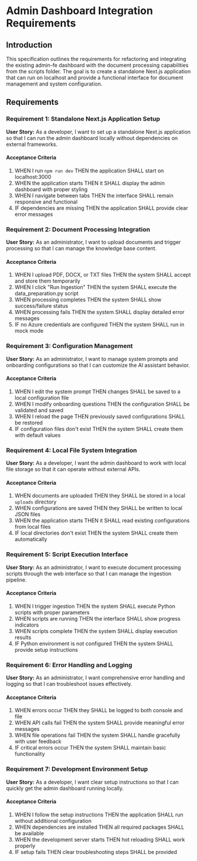 # Admin Dashboard Integration Requirements

## Introduction

This specification outlines the requirements for refactoring and integrating the existing admin-fe dashboard with the document processing capabilities from the scripts folder. The goal is to create a standalone Next.js application that can run on localhost and provide a functional interface for document management and system configuration.

## Requirements

### Requirement 1: Standalone Next.js Application Setup

**User Story:** As a developer, I want to set up a standalone Next.js application so that I can run the admin dashboard locally without dependencies on external frameworks.

#### Acceptance Criteria

1. WHEN I run `npm run dev` THEN the application SHALL start on localhost:3000
2. WHEN the application starts THEN it SHALL display the admin dashboard with proper styling
3. WHEN I navigate between tabs THEN the interface SHALL remain responsive and functional
4. IF dependencies are missing THEN the application SHALL provide clear error messages

### Requirement 2: Document Processing Integration

**User Story:** As an administrator, I want to upload documents and trigger processing so that I can manage the knowledge base content.

#### Acceptance Criteria

1. WHEN I upload PDF, DOCX, or TXT files THEN the system SHALL accept and store them temporarily
2. WHEN I click "Run Ingestion" THEN the system SHALL execute the data_preparation.py script
3. WHEN processing completes THEN the system SHALL show success/failure status
4. WHEN processing fails THEN the system SHALL display detailed error messages
5. IF no Azure credentials are configured THEN the system SHALL run in mock mode

### Requirement 3: Configuration Management

**User Story:** As an administrator, I want to manage system prompts and onboarding configurations so that I can customize the AI assistant behavior.

#### Acceptance Criteria

1. WHEN I edit the system prompt THEN changes SHALL be saved to a local configuration file
2. WHEN I modify onboarding questions THEN the configuration SHALL be validated and saved
3. WHEN I reload the page THEN previously saved configurations SHALL be restored
4. IF configuration files don't exist THEN the system SHALL create them with default values

### Requirement 4: Local File System Integration

**User Story:** As a developer, I want the admin dashboard to work with local file storage so that it can operate without external APIs.

#### Acceptance Criteria

1. WHEN documents are uploaded THEN they SHALL be stored in a local `uploads` directory
2. WHEN configurations are saved THEN they SHALL be written to local JSON files
3. WHEN the application starts THEN it SHALL read existing configurations from local files
4. IF local directories don't exist THEN the system SHALL create them automatically

### Requirement 5: Script Execution Interface

**User Story:** As an administrator, I want to execute document processing scripts through the web interface so that I can manage the ingestion pipeline.

#### Acceptance Criteria

1. WHEN I trigger ingestion THEN the system SHALL execute Python scripts with proper parameters
2. WHEN scripts are running THEN the interface SHALL show progress indicators
3. WHEN scripts complete THEN the system SHALL display execution results
4. IF Python environment is not configured THEN the system SHALL provide setup instructions

### Requirement 6: Error Handling and Logging

**User Story:** As an administrator, I want comprehensive error handling and logging so that I can troubleshoot issues effectively.

#### Acceptance Criteria

1. WHEN errors occur THEN they SHALL be logged to both console and file
2. WHEN API calls fail THEN the system SHALL provide meaningful error messages
3. WHEN file operations fail THEN the system SHALL handle gracefully with user feedback
4. IF critical errors occur THEN the system SHALL maintain basic functionality

### Requirement 7: Development Environment Setup

**User Story:** As a developer, I want clear setup instructions so that I can quickly get the admin dashboard running locally.

#### Acceptance Criteria

1. WHEN I follow the setup instructions THEN the application SHALL run without additional configuration
2. WHEN dependencies are installed THEN all required packages SHALL be available
3. WHEN the development server starts THEN hot reloading SHALL work properly
4. IF setup fails THEN clear troubleshooting steps SHALL be provided